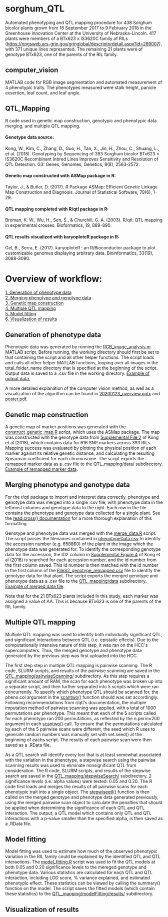 # sorghum_QTL
Automated phenotyping and QTL mapping procedure for 438 Sorghum bicolor plants grown from 18 September 2017 to 9 February 2018 in the Greenhouse Innovation Center at the University of Nebraska-Lincoln. 417 plants were members of a BTx623 x IS3620C family of RILs (https://npgsweb.ars-grin.gov/gringlobal/descriptordetail.aspx?id=289007), with 371 unique lines represented. The remaining 21 plants were of genotype BTx623, one of the parents of the RIL family. 

## computer_vision
MATLAB code for RGB image segmentation and automated measurement of 4 phenotypic traits. The phenotypes measured were stalk height, panicle exsertion, leaf count, and leaf angle.

## QTL_Mapping
R code used in genetic map construction, genotypic and phenotypic data merging, and multiple QTL mapping.

#### Genotype data source:
Kong, W., Kim, C., Zhang, D., Guo, H., Tan, X., Jin, H., Zhou, C., Shuang, L., et al. (2018). Genotyping by Sequencing of 393 Sorghum bicolor BTx623 × IS3620C Recombinant Inbred Lines Improves Sensitivity and Resolution of QTL Detection. G3: Genes, Genomes, Genetics, 8(8), 2563-2572.

#### Genetic map constructed with ASMap package in R:
Taylor, J., & Butler, D. (2017). R Package ASMap: Efficient Genetic Linkage Map Construction and Diagnosis. Journal of Statistical Software, 79(6), 1-29.

#### QTL mapping completed with R/qtl package in R:
Broman, K. W., Wu, H., Sen, Ś., & Churchill, G. A. (2003). R/qtl: QTL mapping in experimental crosses. Bioformatics, 19, 889-890.

#### QTL results visualized with karyoploteR package in R:
Gel, B., Serra, E. (2017). karyoploteR : an R/Bioconductor package to plot customizable genomes displaying arbitrary data. Bioinformatics, 33(19), 3088-3090.

# Overview of workflow:
[1. Generation of phenotype data](#pheno-data-generation) \
[2. Merging phenotype and genotype data](#data-merging) \
[3. Genetic map construction](#genetic-map) \
[4. Multiple QTL mapping](#QTL-mapping) \
[5. Model fitting](#estimate-effects) \
[6. Visualization of results](#visualize-results)

## Generation of phenotype data <a name="pheno-data-generation"></a>
Phenotypic data was generated by running the [RGB_image_analysis.m](https://github.com/bryceaskey/sorghum_QTL/blob/master/computer_vision/RGB_image_analysis.m) MATLAB script. Before running, the working directory should first be set to that containing the script and all other helper functions. The script loads and calls all other helper MATLAB functions, looping over all images in the total_folder_name directory that is specified at the beginning of the script. Output data is saved to a .csv file in the working directory. [Example of output data.](https://github.com/bryceaskey/sorghum_QTL/blob/master/computer_vision/phenotypeData.csv)

A more detailed explanation of the computer vision method, as well as a visualization of the algorithm can be found in [20200123_overview.pptx](https://github.com/bryceaskey/sorghum_QTL/blob/master/20200123_overview.pptx) and [poster.pdf](https://github.com/bryceaskey/sorghum_QTL/blob/master/poster.pdf).

## Genetic map construction <a name="genetic-map"></a>
A genetic map of marker positions was generated with the [construct_genetic_map.R](https://github.com/bryceaskey/sorghum_QTL/blob/master/QTL_Mapping/construct_genetic_map.R) script, which uses the ASMap package. The map was constructed with the genotype data from [Supplemental File 2](https://github.com/bryceaskey/sorghum_QTL/tree/master/QTL_Mapping/data/FIleS2_genotype.csv) of Kong et al (2018), which contains data for 616 SNP markers across 393 RILs. Mapping success was evaluated by plotting the physical position of each marker against its relative genetic distance, and calculating the resulting Spearman coefficient for each chromosome. The script exports the remapped marker data as a .csv file to the [QTL_mapping/data/](https://github.com/bryceaskey/sorghum_QTL/tree/master/QTL_Mapping/data) subdirectory. [Example of remapped marker data](https://github.com/bryceaskey/sorghum_QTL/blob/master/QTL_Mapping/data/FIleS2_genotype_remapped.csv).

## Merging phenotype and genotype data <a name="data-merging"></a>
For the r/qtl package to import and interpret data correctly, phenotype and genotype data was merged into a single .csv file, with phenotype data in the leftmost columns and genotype data to the right. Each row in the file contains the phenotype and genotype data collected for a single plant. See the [read.cross() documentation](https://www.rdocumentation.org/packages/qtl/versions/1.46-2/topics/read.cross) for a more thorough explanation of this formatting.

Genotype and phenotype data was merged with the [merge_data.R](https://github.com/bryceaskey/sorghum_QTL/blob/master/QTL_Mapping/add_pheno_data.R) script. The script parses the filenames contained in [phenotypeData.csv](https://github.com/bryceaskey/sorghum_QTL/blob/master/computer_vision/phenotypeData.csv) to identify the accession number (e.g. 658860) of the plant in the image which the phenotype data was generated for. To identify the corresponding genotype data for the accession, the ID2 column in [Supplemental Figure 4](https://github.com/bryceaskey/sorghum_QTL/tree/master/QTL_Mapping/data/FileS4_IS11.avg.qtl.csv) of Kong et al (2018) is searched for each accession number, and the id number from the first column saved. This id number is then matched with the id number in the first column of the [FIleS2_genotype_remapped.csv](https://github.com/bryceaskey/sorghum_QTL/tree/master/QTL_Mapping/data/FIleS2_genotype_remapped.csv) file to identify the genotype data for that plant. The script exports the merged genotype and phenotype data as a .csv file to the [QTL_mapping/data](https://github.com/bryceaskey/sorghum_QTL/tree/master/QTL_Mapping/data) subdirectory. [Example of merged data file](https://github.com/bryceaskey/sorghum_QTL/tree/master/QTL_Mapping/data/mergedData.csv).

Note that for the 21 BTx623 plants included in this study, each marker was assigned a value of AA. This is because BTx623 is one of the parents of the RIL family.

## Multiple QTL mapping <a name="QTL-mapping"></a>
Multiple QTL mapping was used to identify both individually significant QTL, and significant interactions between QTL (i.e. epistatic effects). Due to the computationally intensive nature of this step, it was ran on the HCC's supercomputers. Thus, the merged genotype and phenotype data generated by the previous step was first uploaded into the HCC.

The first step step in multiple QTL mapping is pairwise scanning. The R code, SLURM scripts, and results of the pairwise scanning are saved in the [QTL_mapping/pairwiseScanning/](https://github.com/bryceaskey/sorghum_QTL/tree/master/QTL_Mapping/pairwiseScanning) subdirectory. As this step requires a significant amount of RAM, the scan for each phenotype was broken up into a separate script, and then further separated into 5 scripts which were ran concurrently. To specify which phenotype QTL should be scanned for, the pheno.col argument in the [scantwo()](https://www.rdocumentation.org/packages/qtl/versions/1.46-2/topics/scantwo) function should was set accordingly. Following recommendations from r/qtl's documentation, the multiple imputation method of pairwise scanning was applied, with a total of 1000 permutations per phenotype. This meant that each of the 5 scripts called for each phenotype ran 200 permutations, as reflected by the n.perm=200 argument in each [scantwo()](https://www.rdocumentation.org/packages/qtl/versions/1.46-2/topics/scantwo) call. To ensure that the permutations calculated by each of the 5 pairwise scans were different, the seed which R uses to generate random numbers was manually set with set.seed() at the beginning of eachs script. The results of each pairwise scan were then saved as a .RData file.

As a QTL search will identify every loci that is at least somewhat associated with the variation in the phenotype, a stepwise search using the pairwise scanning results was used to eliminate nonsignificant QTL from consideration. The R code, SLURM scripts, and results of the stepwise search are saved in the [QTL_mapping/stepwiseSearch/](https://github.com/bryceaskey/sorghum_QTL/tree/master/QTL_Mapping/stepwiseSearch) subdirectory. 2 significance levels (i.e. alpha values) were tested: 0.05 and 0.20. The R code first loads and merges the results of all pairwise scans for each phenotypic trait into a single object. The [stepwiseqtl()](https://www.rdocumentation.org/packages/qtl/versions/1.46-2/topics/stepwiseqtl) function is then called on the merged genotype and phenotype data generated previously, using the merged pairwise scan object to calculate the penalties that should be applied when determining the significance of each QTL and QTL interaction. The output, a QTL model which contains only QTL and QTL interactions with a p-value smaller than the specified alpha, is then saved as a .RData file.

## Model fitting <a name="estimate-effects"></a>
Model fitting was used to estimate how much of the observed phenotypic variation in the RIL family could be explained by the identified QTL and QTL interactions. The [model_fitting.R](https://github.com/bryceaskey/sorghum_QTL/tree/master/QTL_Mapping/modelFitting/fit_models.R) script was used to fit the QTL models at both 0.05 and 0.20 significance levels to the mereged genotype and phenotype data. Various statistics are calculated for each QTL and QTL interaction, including LOD score, % variance explained, and estimated phenotypic effect. These statistics can be viewed by calling the summary() function on the model. The script saves the fitted models (which contain these statistics) to the [QTL_mapping/modelFitting/results/](https://github.com/bryceaskey/sorghum_QTL/tree/master/QTL_Mapping/modelFitting/results/) subdirectory.

## Visualization of results <a name="visualize-results"></a>

